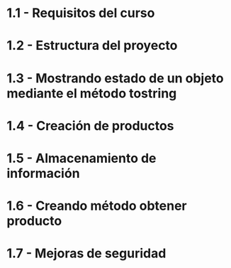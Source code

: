 # 1.1 - Requisitos del curso


# 1.2 - Estructura del proyecto


# 1.3 - Mostrando estado de un objeto mediante el método tostring


# 1.4 - Creación de productos


# 1.5 - Almacenamiento de información


# 1.6 - Creando método obtener producto


# 1.7 - Mejoras de seguridad

